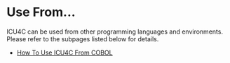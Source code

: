 # Use From...

ICU4C can be used from other programming languages and environments. Please
refer to the subpages listed below for details.

* [How To Use ICU4C From COBOL](cobol.md)
